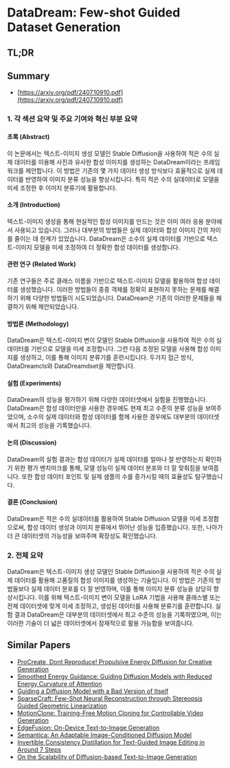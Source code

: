 # DataDream: Few-shot Guided Dataset Generation
## TL;DR
## Summary
- [https://arxiv.org/pdf/2407.10910.pdf](https://arxiv.org/pdf/2407.10910.pdf)

### 1. 각 섹션 요약 및 주요 기여와 혁신 부분 요약

#### 초록 (Abstract)
이 논문에서는 텍스트-이미지 생성 모델인 Stable Diffusion을 사용하여 적은 수의 실제 데이터를 이용해 사진과 유사한 합성 이미지를 생성하는 DataDream이라는 프레임워크를 제안합니다. 이 방법은 기존의 몇 가지 데이터 생성 방식보다 효율적으로 실제 데이터를 반영하여 이미지 분류 성능을 향상시킵니다. 특히 적은 수의 실데이터로 모델을 미세 조정한 후 이미지 분류기에 활용합니다.

#### 소개 (Introduction)
텍스트-이미지 생성을 통해 현실적인 합성 이미지를 만드는 것은 이미 여러 응용 분야에서 사용되고 있습니다. 그러나 대부분의 방법들은 실제 데이터와 합성 이미지 간의 차이를 줄이는 데 한계가 있었습니다. DataDream은 소수의 실제 데이터를 기반으로 텍스트-이미지 모델을 미세 조정하여 더 정확한 합성 데이터를 생성합니다.

#### 관련 연구 (Related Work)
기존 연구들은 주로 클래스 이름을 기반으로 텍스트-이미지 모델을 활용하여 합성 데이터를 생성했습니다. 이러한 방법들이 종종 객체를 정확히 표현하지 못하는 문제를 해결하기 위해 다양한 방법들이 시도되었습니다. DataDream은 기존의 이러한 문제들을 해결하기 위해 제안되었습니다.

#### 방법론 (Methodology)
DataDream은 텍스트-이미지 변이 모델인 Stable Diffusion을 사용하여 적은 수의 실데이터를 기반으로 모델을 미세 조정합니다. 그런 다음 조정된 모델을 사용해 합성 이미지를 생성하고, 이를 통해 이미지 분류기를 훈련시킵니다. 두가지 접근 방식, DataDreamcls와 DataDreamdset을 제안합니다.

#### 실험 (Experiments) 
DataDream의 성능을 평가하기 위해 다양한 데이터셋에서 실험을 진행했습니다. DataDream은 합성 데이터만을 사용한 경우에도 현재 최고 수준의 분류 성능을 보여주었으며, 소수의 실제 데이터와 합성 데이터를 함께 사용한 경우에도 대부분의 데이터셋에서 최고의 성능을 기록했습니다.

#### 논의 (Discussion)
DataDream의 실험 결과는 합성 데이터가 실제 데이터를 얼마나 잘 반영하는지 확인하기 위한 평가 벤치마크를 통해, 모델 성능이 실제 데이터 분포와 더 잘 맞춰짐을 보여줍니다. 또한 합성 데이터 포인트 및 실제 샘플의 수를 증가시킬 때의 효율성도 탐구했습니다.

#### 결론 (Conclusion)
DataDream은 적은 수의 실데이터를 활용하여 Stable Diffusion 모델을 미세 조정함으로써, 합성 데이터 생성과 이미지 분류에서 뛰어난 성능을 입증했습니다. 또한, 나아가 더 큰 데이터셋의 가능성을 보여주며 확장성도 확인했습니다.

### 2. 전체 요약

DataDream은 텍스트-이미지 생성 모델인 Stable Diffusion을 사용하여 적은 수의 실제 데이터를 활용해 고품질의 합성 이미지를 생성하는 기술입니다. 이 방법은 기존의 방법들보다 실제 데이터 분포를 더 잘 반영하며, 이를 통해 이미지 분류 성능을 상당히 향상시킵니다. 이를 위해 텍스트-이미지 변이 모델을 LoRA 기법을 사용해 클래스별 또는 전체 데이터셋에 맞게 미세 조정하고, 생성된 데이터를 사용해 분류기를 훈련합니다. 실험 결과 DataDream은 대부분의 데이터셋에서 최고 수준의 성능을 기록하였으며, 이는 이러한 기술이 더 넓은 데이터셋에서 잠재적으로 활용 가능함을 보여줍니다.

## Similar Papers
- [ProCreate, Dont Reproduce! Propulsive Energy Diffusion for Creative Generation](2408.02226.md)
- [Smoothed Energy Guidance: Guiding Diffusion Models with Reduced Energy Curvature of Attention](2408.00760.md)
- [Guiding a Diffusion Model with a Bad Version of Itself](2406.02507.md)
- [SparseCraft: Few-Shot Neural Reconstruction through Stereopsis Guided Geometric Linearization](2407.14257.md)
- [MotionClone: Training-Free Motion Cloning for Controllable Video Generation](2406.05338.md)
- [EdgeFusion: On-Device Text-to-Image Generation](2404.11925.md)
- [Semantica: An Adaptable Image-Conditioned Diffusion Model](2405.14857.md)
- [Invertible Consistency Distillation for Text-Guided Image Editing in Around 7 Steps](2406.14539.md)
- [On the Scalability of Diffusion-based Text-to-Image Generation](2404.02883.md)

